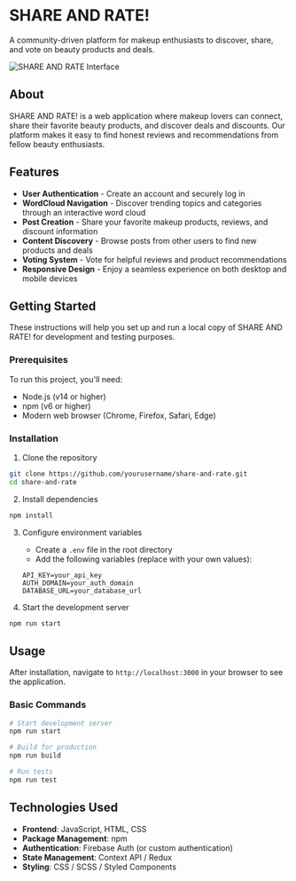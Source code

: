 # SHARE AND RATE!

A community-driven platform for makeup enthusiasts to discover, share, and vote on beauty products and deals.

![SHARE AND RATE Interface](screenshot.png)

## About

SHARE AND RATE! is a web application where makeup lovers can connect, share their favorite beauty products, and discover deals and discounts. Our platform makes it easy to find honest reviews and recommendations from fellow beauty enthusiasts.

## Features

- **User Authentication** - Create an account and securely log in
- **WordCloud Navigation** - Discover trending topics and categories through an interactive word cloud
- **Post Creation** - Share your favorite makeup products, reviews, and discount information
- **Content Discovery** - Browse posts from other users to find new products and deals
- **Voting System** - Vote for helpful reviews and product recommendations
- **Responsive Design** - Enjoy a seamless experience on both desktop and mobile devices

## Getting Started

These instructions will help you set up and run a local copy of SHARE AND RATE! for development and testing purposes.

### Prerequisites

To run this project, you'll need:

- Node.js (v14 or higher)
- npm (v6 or higher)
- Modern web browser (Chrome, Firefox, Safari, Edge)

### Installation

1. Clone the repository
```bash
git clone https://github.com/yourusername/share-and-rate.git
cd share-and-rate
```

2. Install dependencies
```bash
npm install
```

3. Configure environment variables
   - Create a `.env` file in the root directory
   - Add the following variables (replace with your own values):
   ```
   API_KEY=your_api_key
   AUTH_DOMAIN=your_auth_domain
   DATABASE_URL=your_database_url
   ```

4. Start the development server
```bash
npm run start
```

## Usage

After installation, navigate to `http://localhost:3000` in your browser to see the application.

### Basic Commands

```bash
# Start development server
npm run start

# Build for production
npm run build

# Run tests
npm run test
```


## Technologies Used

- **Frontend**: JavaScript, HTML, CSS
- **Package Management**: npm
- **Authentication**: Firebase Auth (or custom authentication)
- **State Management**: Context API / Redux
- **Styling**: CSS / SCSS / Styled Components
